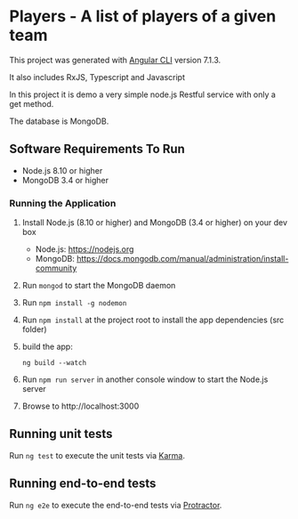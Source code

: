 # Players - A list of players of a given team

This project was generated with [Angular CLI](https://github.com/angular/angular-cli) version 7.1.3.

It also includes RxJS, Typescript and Javascript

In this project it is demo a very simple node.js Restful service with only a get method.

The database is MongoDB.

## Software Requirements To Run

* Node.js 8.10 or higher
* MongoDB 3.4 or higher

### Running the Application

1. Install Node.js (8.10 or higher) and MongoDB (3.4 or higher) on your dev box

    * Node.js: https://nodejs.org
    * MongoDB: https://docs.mongodb.com/manual/administration/install-community

1. Run `mongod` to start the MongoDB daemon

1. Run `npm install -g nodemon`

1. Run `npm install` at the project root to install the app dependencies (src folder)

1. build the app: 

    `ng build --watch`

1. Run `npm run server` in another console window to start the Node.js server

1. Browse to http://localhost:3000

## Running unit tests

Run `ng test` to execute the unit tests via [Karma](https://karma-runner.github.io).

## Running end-to-end tests

Run `ng e2e` to execute the end-to-end tests via [Protractor](http://www.protractortest.org/).
